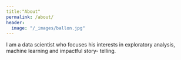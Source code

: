 ```yaml
---
title:"About"
permalink: /about/
header:
  image: "/_images/ballon.jpg"
---
```

  I am a data scientist who focuses his interests in exploratory analysis, machine learning and impactful story- telling. 
